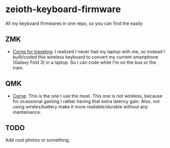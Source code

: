 # zeioth-keyboard-firmware
All my keyboard firmwares in one repo, so you can find the easily

## ZMK

* [Corne for traveling](https://github.com/Zeioth/zmk-config): I realized I never had my laptop with me, so instead I built/coded this wireless keyboard to convert my current smartphone (Galaxy Fold 3) in a laptop. So I can code while I'm on the bus or the train.

## QMK

* [Corne](https://github.com/Zeioth/zeioth-crkbd): This is the one I use the most. This one is not wireless, because for ocassional gaming I rather having that extra latency gain. Also, not using wireles/battery make it more realiable/durable without any manteinance.

## TODO
Add cool photos or something.
